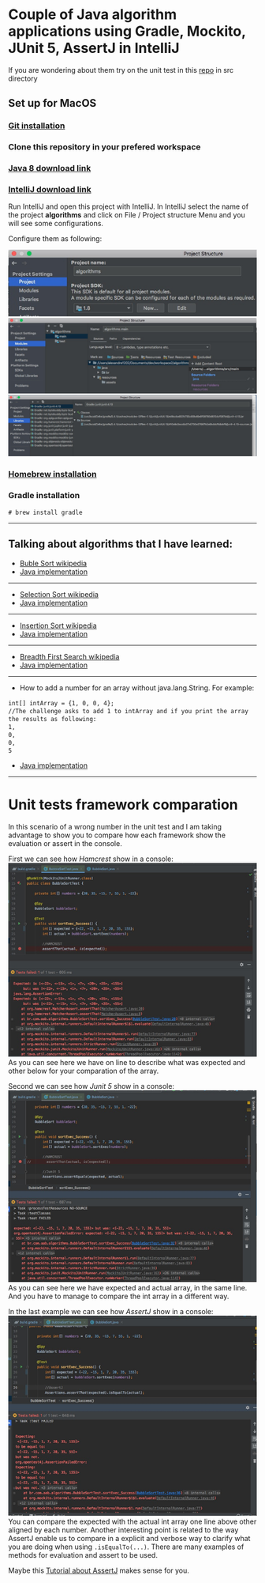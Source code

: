 # Couple of Java algorithm applications using Gradle, Mockito, JUnit 5, AssertJ in IntelliJ
If you are wondering about them try on the unit test in this [repo](https://github.com/Alexandre1202/algorithms) in src directory 
## Set up for MacOS
### [Git installation](https://gist.github.com/derhuerst/1b15ff4652a867391f03#file-mac-md)
### Clone this repository in your prefered workspace 
### [Java 8 download link](https://www.oracle.com/webapps/redirect/signon?nexturl=https://download.oracle.com/otn/java/jdk/8u241-b07/1f5b5a70bf22433b84d0e960903adac8/jdk-8u241-macosx-x64.dmg)
### [IntelliJ download link](https://www.jetbrains.com/education/download/download-thanks.html?platform=mac)
Run IntelliJ and open this project with IntelliJ. In IntelliJ select the name of the project **algorithms** and click on File / Project structure Menu and you will see some configurations. 

Configure them as following:

![Project](./src/main/resources/assets/project.jpeg)
![Modules](./src/main/resources/assets/modules.jpeg)
![Libraries](./src/main/resources/assets/libraries.jpeg)
### [Homebrew installation](https://osxdaily.com/2018/03/07/how-install-homebrew-mac-os/)
### Gradle installation 
```
# brew install gradle
```
------------------------------------------
Talking about algorithms that I have learned: 
------------------------------------------
* [Buble Sort wikipedia](https://en.wikipedia.org/wiki/Bubble_sort)  
* [Java implementation](https://github.com/Alexandre1202/algorithms/blob/master/src/main/java/br/com/aab/algorithms/BubbleSort.java)
------------------------------------------
* [Selection Sort wikipedia](https://en.wikipedia.org/wiki/Selection_sort)
* [Java implementation](https://github.com/Alexandre1202/algorithms/blob/master/src/main/java/br/com/aab/algorithms/SelectionSort.java)
------------------------------------------
* [Insertion Sort wikipedia](https://en.wikipedia.org/wiki/Insertion_sort)
* [Java implementation](https://github.com/Alexandre1202/algorithms/blob/master/src/main/java/br/com/aab/algorithms/InsertionSort.java)
------------------------------------------
* [Breadth First Search wikipedia](https://en.wikipedia.org/wiki/Breadth-first_search)
* [Java implementation](https://github.com/Alexandre1202/algorithms/blob/master/src/main/java/br/com/aab/algorithms/BreadthFirstSearch.java)
------------------------------------------
* How to add a number for an array without java.lang.String. For example:
```
int[] intArray = {1, 0, 0, 4};
//The challenge asks to add 1 to intArray and if you print the array the results as following:  
1, 
0, 
0, 
5
```  
* [Java implementation](https://github.com/Alexandre1202/algorithms/blob/master/src/main/java/br/com/aab/challenge/ArraysChallenges.java)
------------------------------------------
# Unit tests framework comparation
In this scenario of a wrong number in the unit test and I am taking advantage to show you to compare how each framework show the evaluation or assert in the console.

First we can see how *Hamcrest* show in a console:
![Console](./src/main/resources/assets/hamcrest.jpeg)
As you can see here we have on line to describe what was expected and other below for your comparation of the array. 

Second we can see how *Junit 5* show in a console:
![Console](./src/main/resources/assets/junit5.jpeg)
As you can see here we have expected and actual array, in the same line. And you have to manage to compare the int array in a different way. 

In the last example we can see how *AssertJ* show in a console:
![Console](./src/main/resources/assets/assertj.jpeg)
You can compare the expected with the actual int array one line above other aligned by each number. Another interesting point is related to the way AssertJ enable us to compare in a explicit and verbose way to clarify what you are doing when using ```.isEqualTo(...)```. There are many examples of methods for evaluation and assert to be used. 

Maybe this [Tutorial about AssertJ](https://joel-costigliola.github.io/assertj/assertj-core-quick-start.html) makes sense for you.
